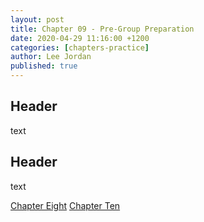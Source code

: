 ```yaml
---
layout: post
title: Chapter 09 - Pre-Group Preparation
date: 2020-04-29 11:16:00 +1200
categories: [chapters-practice]
author: Lee Jordan
published: true
---
```


<h2>Header</h2>

text

<h2>Header</h2>

text

<div class="pagination">
    <a class="pagination-item older" href="https://therapy.geraldleejordan.com/chapter-08/">Chapter Eight</a>
      <a class="pagination-item newer" href="https://therapy.geraldleejordan.com/chapter-10/">Chapter Ten</a>
</div>
